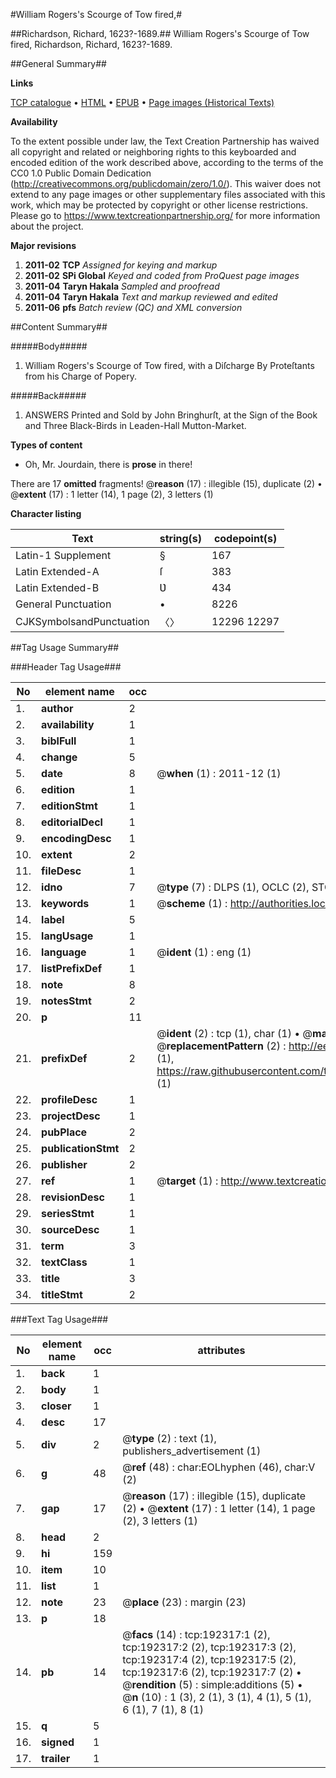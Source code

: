#William Rogers's Scourge of Tow fired,#

##Richardson, Richard, 1623?-1689.##
William Rogers's Scourge of Tow fired,
Richardson, Richard, 1623?-1689.

##General Summary##

**Links**

[TCP catalogue](http://www.ota.ox.ac.uk/tcp/)  • 
[HTML](http://tei.it.ox.ac.uk/tcp/Texts-HTML/free/B09/B09709.html)  • 
[EPUB](http://tei.it.ox.ac.uk/tcp/Texts-EPUB/free/B09/B09709.epub) • 
[Page images (Historical Texts)](https://historicaltexts.jisc.ac.uk/eebo-124064260e)

**Availability**

To the extent possible under law, the Text Creation Partnership has waived all copyright and related or neighboring rights to this keyboarded and encoded edition of the work described above, according to the terms of the CC0 1.0 Public Domain Dedication (http://creativecommons.org/publicdomain/zero/1.0/). This waiver does not extend to any page images or other supplementary files associated with this work, which may be protected by copyright or other license restrictions. Please go to https://www.textcreationpartnership.org/ for more information about the project.

**Major revisions**

1. __2011-02__ __TCP__ *Assigned for keying and markup*
1. __2011-02__ __SPi Global__ *Keyed and coded from ProQuest page images*
1. __2011-04__ __Taryn Hakala__ *Sampled and proofread*
1. __2011-04__ __Taryn Hakala__ *Text and markup reviewed and edited*
1. __2011-06__ __pfs__ *Batch review (QC) and XML conversion*

##Content Summary##

#####Body#####

1. William Rogers's Scourge of Tow fired, with a Diſcharge By Proteſtants from his Charge of Popery.

#####Back#####

1. ANSWERS Printed and Sold by John Bringhurſt, at the Sign of the Book and Three Black-Birds in Leaden-Hall Mutton-Market.

**Types of content**

  * Oh, Mr. Jourdain, there is **prose** in there!

There are 17 **omitted** fragments! 
 @__reason__ (17) : illegible (15), duplicate (2)  •  @__extent__ (17) : 1 letter (14), 1 page (2), 3 letters (1)

**Character listing**


|Text|string(s)|codepoint(s)|
|---|---|---|
|Latin-1 Supplement|§|167|
|Latin Extended-A|ſ|383|
|Latin Extended-B|Ʋ|434|
|General Punctuation|•|8226|
|CJKSymbolsandPunctuation|〈〉|12296 12297|

##Tag Usage Summary##

###Header Tag Usage###

|No|element name|occ|attributes|
|---|---|---|---|
|1.|__author__|2||
|2.|__availability__|1||
|3.|__biblFull__|1||
|4.|__change__|5||
|5.|__date__|8| @__when__ (1) : 2011-12 (1)|
|6.|__edition__|1||
|7.|__editionStmt__|1||
|8.|__editorialDecl__|1||
|9.|__encodingDesc__|1||
|10.|__extent__|2||
|11.|__fileDesc__|1||
|12.|__idno__|7| @__type__ (7) : DLPS (1), OCLC (2), STC (2), EEBO-CITATION (1), VID (1)|
|13.|__keywords__|1| @__scheme__ (1) : http://authorities.loc.gov/ (1)|
|14.|__label__|5||
|15.|__langUsage__|1||
|16.|__language__|1| @__ident__ (1) : eng (1)|
|17.|__listPrefixDef__|1||
|18.|__note__|8||
|19.|__notesStmt__|2||
|20.|__p__|11||
|21.|__prefixDef__|2| @__ident__ (2) : tcp (1), char (1)  •  @__matchPattern__ (2) : ([0-9\-]+):([0-9IVX]+) (1), (.+) (1)  •  @__replacementPattern__ (2) : http://eebo.chadwyck.com/downloadtiff?vid=$1&page=$2 (1), https://raw.githubusercontent.com/textcreationpartnership/Texts/master/tcpchars.xml#$1 (1)|
|22.|__profileDesc__|1||
|23.|__projectDesc__|1||
|24.|__pubPlace__|2||
|25.|__publicationStmt__|2||
|26.|__publisher__|2||
|27.|__ref__|1| @__target__ (1) : http://www.textcreationpartnership.org/docs/. (1)|
|28.|__revisionDesc__|1||
|29.|__seriesStmt__|1||
|30.|__sourceDesc__|1||
|31.|__term__|3||
|32.|__textClass__|1||
|33.|__title__|3||
|34.|__titleStmt__|2||


###Text Tag Usage###

|No|element name|occ|attributes|
|---|---|---|---|
|1.|__back__|1||
|2.|__body__|1||
|3.|__closer__|1||
|4.|__desc__|17||
|5.|__div__|2| @__type__ (2) : text (1), publishers_advertisement (1)|
|6.|__g__|48| @__ref__ (48) : char:EOLhyphen (46), char:V (2)|
|7.|__gap__|17| @__reason__ (17) : illegible (15), duplicate (2)  •  @__extent__ (17) : 1 letter (14), 1 page (2), 3 letters (1)|
|8.|__head__|2||
|9.|__hi__|159||
|10.|__item__|10||
|11.|__list__|1||
|12.|__note__|23| @__place__ (23) : margin (23)|
|13.|__p__|18||
|14.|__pb__|14| @__facs__ (14) : tcp:192317:1 (2), tcp:192317:2 (2), tcp:192317:3 (2), tcp:192317:4 (2), tcp:192317:5 (2), tcp:192317:6 (2), tcp:192317:7 (2)  •  @__rendition__ (5) : simple:additions (5)  •  @__n__ (10) : 1 (3), 2 (1), 3 (1), 4 (1), 5 (1), 6 (1), 7 (1), 8 (1)|
|15.|__q__|5||
|16.|__signed__|1||
|17.|__trailer__|1||
